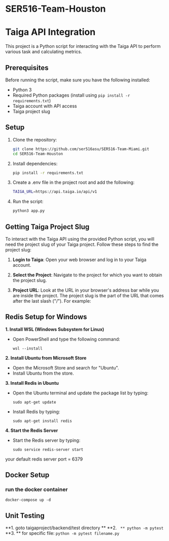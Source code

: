 # SER516-Team-Houston

# Taiga API Integration

This project is a Python script for interacting with the Taiga API to perform various task and calculating metrics.

## Prerequisites

Before running the script, make sure you have the following installed:

- Python 3
- Required Python packages (install using `pip install -r requirements.txt`)
- Taiga account with API access
- Taiga project slug

## Setup

1. Clone the repository:

   ```bash
   git clone https://github.com/ser516asu/SER516-Team-Miami.git
   cd SER516-Team-Houston
   ```

2. Install dependencies:

   ```bash
   pip install -r requirements.txt
   ```

3. Create a .env file in the project root and add the following:

   ```bash
   TAIGA_URL=https://api.taiga.io/api/v1
   ```

4. Run the script:

   ```bash
   python3 app.py
   ```

## Getting Taiga Project Slug

To interact with the Taiga API using the provided Python script, you will need the project slug of your Taiga project. Follow these steps to find the project slug:

1. **Login to Taiga**: Open your web browser and log in to your Taiga account.

2. **Select the Project**: Navigate to the project for which you want to obtain the project slug.

3. **Project URL**: Look at the URL in your browser's address bar while you are inside the project. The project slug is the part of the URL that comes after the last slash ("/"). For example:

## Redis Setup for Windows

**1. Install WSL (Windows Subsystem for Linux)**
   - Open PowerShell and type the following command:
     ```
     wsl --install
     ```

**2. Install Ubuntu from Microsoft Store**
   - Open the Microsoft Store and search for "Ubuntu".
   - Install Ubuntu from the store.

**3. Install Redis in Ubuntu**
   - Open the Ubuntu terminal and update the package list by typing:
     ```
     sudo apt-get update
     ```
   - Install Redis by typing:
     ```
     sudo apt-get install redis
     ```

**4. Start the Redis Server**
   - Start the Redis server by typing:
     ```
     sudo service redis-server start
     ```
your default redis server port = 6379


## Docker Setup
### run the docker container
 ```
docker-compose up -d

 ```

## Unit Testing

**1. goto taigaproject/backend/test directory **
**2.  ```  **
     python -m pytest 
     ```
**3. **
   for specific file:
      ```
     python -m pytest filename.py
     ```
